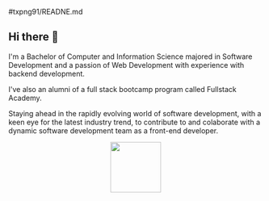 #txpng91/READNE.md

## Hi there 👋

I'm a Bachelor of Computer and Information Science majored in Software Development and a passion of Web Development with experience with backend development.

I've also an alumni of a full stack bootcamp program called Fullstack Academy.

Staying ahead in the rapidly evolving world of software development, with a keen eye for the latest industry trend, to contribute to and colaborate with a dynamic software development team as a front-end developer.

<div id="header" align="center">
  <img src="[https://media.giphy.com/media/M9gbBd9nbDrOTu1Mqx/giphy.gif](https://media0.giphy.com/media/v1.Y2lkPTc5MGI3NjExM254aG9xZnhvOXJmMnp3cXZzMG5yaDM5b200NmN4cGp0b21oODIzNyZlcD12MV9pbnRlcm5hbF9naWZfYnlfaWQmY3Q9cw/jdPMeyv9rn0hZHh8n9/giphy.webp)" width="100"/>
</div>
